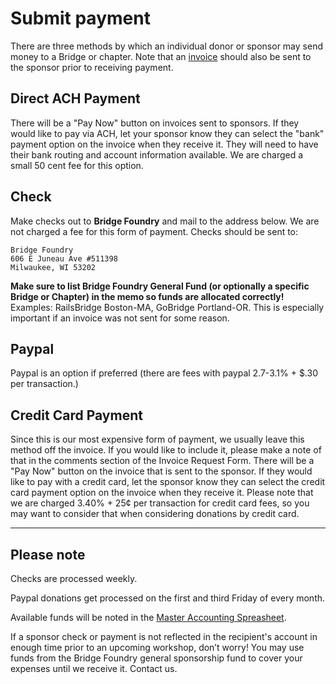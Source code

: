 
# Submit payment
There are three methods by which an individual donor or sponsor may send money to a Bridge or chapter. Note that an [invoice](request-invoice.md) should also be sent to the sponsor prior to receiving payment.

## Direct ACH Payment
There will be a "Pay Now" button on invoices sent to sponsors. If they would like to pay via ACH, let your sponsor know they can select the "bank" payment option on the invoice when they receive it. They will need to have their bank routing and account information available. We are charged a small 50 cent fee for this option.

## Check
Make checks out to **Bridge Foundry** and mail to the address below. We are not charged a fee for this form of payment. Checks should be sent to:
```
Bridge Foundry
606 E Juneau Ave #511398
Milwaukee, WI 53202
```
**Make sure to list Bridge Foundry General Fund (or optionally a specific Bridge or Chapter) in the memo so funds are allocated correctly!** Examples: RailsBridge Boston-MA, GoBridge Portland-OR. This is especially important if an invoice was not sent for some reason.

## Paypal
Paypal is an option if preferred (there are fees with paypal 2.7-3.1% + $.30 per transaction.)

## Credit Card Payment
Since this is our most expensive form of payment, we usually leave this method off the invoice. If you would like to include it, please make a note of that in the comments section of the Invoice Request Form. There will be a "Pay Now" button on the invoice that is sent to the sponsor. If they would like to pay with a credit card, let the sponsor know they can select the credit card payment option on the invoice when they receive it. Please note that we are charged 3.40% + 25¢ per transaction for credit card fees, so you may want to consider that when considering donations by credit card.

---
## Please note
Checks are processed weekly.

Paypal donations get processed on the first and third Friday of every month.

Available funds will be noted in the [Master Accounting Spreasheet](../monitoring-your-funds.md).

If a sponsor check or payment is not reflected in the recipient's account in enough time prior to an upcoming workshop, don’t worry! You may use funds from the Bridge Foundry general sponsorship fund to cover your expenses until we receive it. Contact us.
